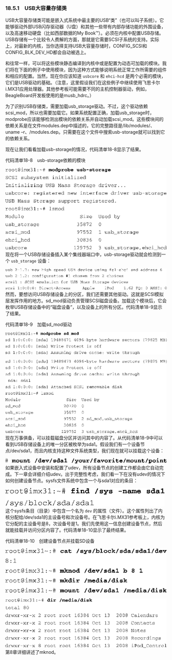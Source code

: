 ### 18.5.1　USB大容量存储类

USB大容量存储类可能是嵌入式系统中最主要的USB“类”（也可以叫子系统）。它能够驱动外部USB闪存驱动器（U盘）和其他一些带有内部存储功能的外围设备，以及高速移动硬盘（比如西部数据的My Book™）。必须在内核中配置USB存储。USB存储有一个比较令人费解的方面，那就是它需要SCSI子系统的支持。实际上，对最新的内核，当你选择支持USB大容量存储时，CONFIG_SCSI和CONFIG_BLK_DEV_HD都会自动被选上。

和往常一样，可以将这些模块静态编译到内核中或是配置为动态可加载的模块。我们将在下面的例子中使用模块，因为这种方式能够说明系统正常工作所需要的组件和相应的配置。当然，现在你应该知道 `usbcore` 和 `ehci-hcd` 是两个必需的模块，它们是USB驱动的基础。（注意，这里假设我们在这些例子中继续使用飞思卡尔i.MX31应用处理器。其他参考板可能需要不同的主机控制器驱动，例如，BeagleBoard开发板使用的是musb_hdrc。）

为了识别USB存储类，需要加载usb_storage驱动。不过，这个驱动依赖scsi_mod，所以也需要加载它。如果系统配置正确，加载usb_storage时，modprobe应该能够检测出模块的依赖关系并自动加载scsi_mod。这些模块间的依赖关系是在文件modules.dep中描述的，它的完整路径是/lib/modules/、uname –r、/modules.dep。只需要在这个文件中搜索usb-storage就可以找到它的依赖关系。

现在让我们看看加载usb-storage的情况，代码清单18-8显示了结果。

代码清单18-8　usb-storage依赖的模块



![554.png](../images/554.png)
现在将一个USB存储设备插入某个集线器端口中，usb-storage驱动就会检测到一个 `usb_storage` 设备：



![555.png](../images/555.png)
然而，要想访问USB存储设备上的分区，我们还需要其他驱动。这就是SCSI模拟层发挥作用的地方。sd_mod驱动负责管理SCSI磁盘设备。加载这个模块后，它会枚举USB存储设备中的“磁盘设备”，以及设备上的所有分区。代码清单18-9显示了结果。

代码清单18-9　加载sd_mod驱动



![556.png](../images/556.png)


![557.png](../images/557.png)
现在万事俱备，可以挂载磁盘分区并访问其中的内容了。从代码清单18-9中可以看到USB存储设备上的唯一分区被枚举为sda1。假设我们有一个设备节点/dev/sda1，而且内核支持这种文件系统类型，我们现在就可以挂载这个设备：



![558.png](../images/558.png)
如果嵌入式设备中安装和配置了udev，所有设备节点的创建工作都会由它自动完成。下一章会详细介绍udev。出于完整性考虑，我们看一下在没有udev的情况下如何创建设备节点。sysfs文件系统中包含一个与sda1对应的条目：



![559.png](../images/559.png)
这个sysfs条目（目录）中包含一个名为 `dev` 的属性（文件）。这个属性列出了内核分配给/dev/sda1的主设备号和次设备号。在飞思卡尔i.MX31参考板上，内核为它分配的主设备号是8，次设备号是1。我们先使用这一信息创建设备节点，然后就能挂载并访问分区内容了。代码清单18-10显示了最终结果。

代码清单18-10　创建设备节点并挂载SD设备



![560.png](../images/560.png)


![561.png](../images/561.png)
第8章详细讲述了mknod。

